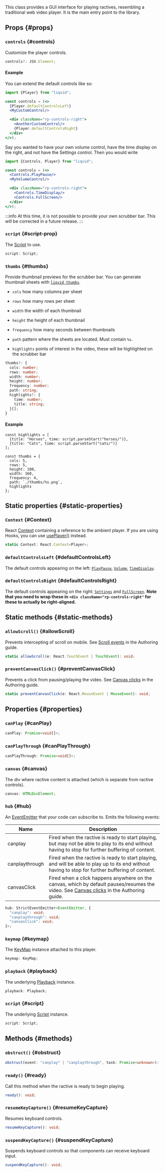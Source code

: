 This class provides a GUI interface for playing ractives, resembling a traditional web video player. It is the main entry point to the library.

## Props {#props}

### `controls` {#controls}

Customize the player controls.

```ts
controls?: JSX.Element;
```

#### Example

You can extend the default controls like so:

```jsx
import {Player} from "liqvid";

const controls = (<>
  {Player.defaultControlsLeft}
  <MyCustomControl/>

  <div className="rp-controls-right">
    <AnotherCustomControl/>
    {Player.defaultControlsRight}
  </div>
</>);
```

Say you wanted to have your own volume control, have the time display on the right, and not have the Settings control. Then you would write
```jsx
import {Controls, Player} from "liqvid";

const controls = (<>
  <Controls.PlayPause/>
  <MyVolumeControl/>

  <div className="rp-controls-right">
    <Controls.TimeDisplay/>
    <Controls.FullScreen/>
  </div>
</>);
```

:::info
At this time, it is not possible to provide your own scrubber bar. This will be corrected in a future release.
:::

### `script` {#script-prop}

The [Script](./Script.md) to use.

```ts
script: Script;
```

### `thumbs` {#thumbs}

Provide thumbnail previews for the scrubber bar. You can generate thumbnail sheets with [`liqvid thumbs`](../cli/thumbs.md).

* `cols` how many columns per sheet

* `rows` how many rows per sheet

* `width` the width of each thumbnail

* `height` the height of each thumbnail

* `frequency` how many seconds between thumbnails

* `path` pattern where the sheets are located. Must contain `%s`.

* `highlights` points of interest in the video, these will be highlighted on the scrubber bar

```ts
thumbs?: {
  cols: number;
  rows: number;
  width: number;
  height: number;
  frequency: number;
  path: string;
  highlights?: {
    time: number;
    title: string;
  }[];
}
```

#### Example

```tsx
const highlights = [
  {title: "Horses", time: script.parseStart("horses/")},
  {title: "Cats", time: script.parseStart("cats/")}
];

const thumbs = {
  cols: 5,
  rows: 5,
  height: 100,
  width: 160,
  frequency: 4,
  path: `./thumbs/%s.png`,
  highlights
};
```

## Static properties {#static-properties}

### `Context` {#Context}

React [Context](https://reactjs.org/docs/context.html) containing a reference to the ambient player. If you are using Hooks, you can use [usePlayer()](/docs/reference/hooks#usePlayer) instead.

```typescript
static Context: React.Context<Player>;
```

### `defaultControlsLeft` {#defaultControlsLeft}

The default controls appearing on the left: [`PlayPause`](/docs/reference/Controls#PlayPause), [`Volume`](/docs/reference/Controls#Volume), [`TimeDisplay`](/docs/reference/Controls#TimeDisplay).

### `defaultControlsRight` {#defaultControlsRight}

The default controls appearing on the right: [`Settings`](/docs/reference/Controls#Settings) and [`FullScreen`](/docs/reference/Controls#FullScreen). **Note that you need to wrap these in `<div className="rp-controls-right"` for these to actually be right-aligned.**

## Static methods {#static-methods}

### `allowScroll()` {#allowScroll}

Prevents intercepting of scroll on mobile. See [Scroll events](/docs/guide/mobile#scroll-events) in the Authoring guide.

```typescript
static allowScroll(e: React.TouchEvent | TouchEvent): void;
```

### `preventCanvasClick()` {#preventCanvasClick}

Prevents a click from pausing/playing the video. See [Canvas clicks](/docs/guide/interactivity#canvas-clicks) in the Authoring guide.

```typescript
static preventCanvasClick(e: React.MouseEvent | MouseEvent): void;
```

## Properties {#properties}

### `canPlay` {#canPlay}

```typescript
canPlay: Promise<void[]>;
```

### `canPlayThrough` {#canPlayThrough}

```typescript
canPlayThrough: Promise<void[]>;
```

### `canvas` {#canvas}

The div where ractive content is attached (which is separate from ractive controls).

```typescript
canvas: HTMLDivElement;
```

### `hub` {#hub}

An [EventEmitter](https://nodejs.org/api/events.html#events_class_eventemitter) that your code can subscribe to. Emits the following events:

| Name           | Description |
| -------------- | ----------- |
| canplay        | Fired when the ractive is ready to start playing, but may not be able to play to its end without having to stop for further buffering of content. |
| canplaythrough | Fired when the ractive is ready to start playing, and will be able to play up to its end without having to stop for further buffering of content. |
| canvasClick    | Fired when a click happens anywhere on the canvas, which by default pauses/resumes the video. See [Canvas clicks](/docs/guide/interactivity#canvas-clicks) in the Authoring guide. |

```typescript
hub: StrictEventEmitter<EventEmitter, {
  "canplay": void;
  "canplaythrough": void;
  "canvasClick": void;
}>;
```

### `keymap` {#keymap}

The [KeyMap](/docs/reference/KeyMap) instance attached to this player.

```typescript
keymap: KeyMap;
```

### `playback` {#playback}

The underlying [Playback](/docs/reference/Playback) instance.

```typescript
playback: Playback;
```

### `script` {#script}

The underlying [Script](/docs/reference/Script) instance.

```typescript
script: Script;
```

## Methods {#methods}

### `obstruct()` {#obstruct}

```typescript
obstruct(event: "canplay" | "canplaythrough", task: Promise<unknown>): void;
```

### `ready()` {#ready}

Call this method when the ractive is ready to begin playing.

```typescript
ready(): void;
```

### `resumeKeyCapture()` {#resumeKeyCapture}

Resumes keyboard controls.

```typescript
resumeKeyCapture(): void;
```

### `suspendKeyCapture()` {#suspendKeyCapture}

Suspends keyboard controls so that components can receive keyboard input.

```typescript
suspendKeyCapture(): void;
```
